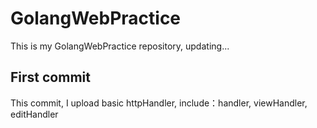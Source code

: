 # GolangWebPractice
This is my GolangWebPractice repository, updating...
## First commit
   This commit, I upload basic httpHandler, include：handler, viewHandler, editHandler
